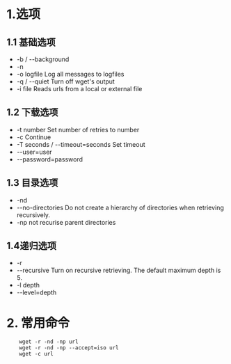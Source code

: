 # 1.选项

## 1.1 基础选项

+ -b / --background 
+ -n
+ -o logfile  Log all messages to logfiles
+ -q / --quiet  Turn off wget's output
+ -i file   Reads urls from a local or external file

## 1.2 下载选项

+ -t number Set number of retries to number
+ -c Continue
+ -T seconds / --timeout=seconds Set timeout 
+ --user=user
+ --password=password

## 1.3 目录选项 

+ -nd 
+ --no-directories    Do not create a hierarchy of directories when retrieving recursively.
+ -np not recurise parent directories

## 1.4递归选项

+ -r
+ --recursive		Turn on recursive retrieving. The default maximum depth is 5.
+ -l depth
+ --level=depth

# 2. 常用命令

```
	wget -r -nd -np url
	wget -r -nd -np --accept=iso url
	wget -c url
```
